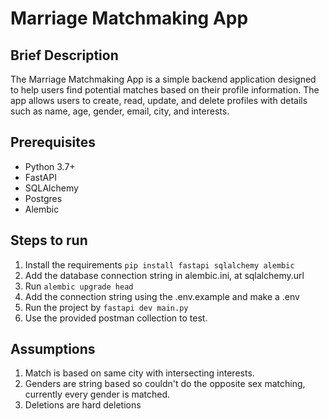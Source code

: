 # Marriage Matchmaking App

## Brief Description
The Marriage Matchmaking App is a simple backend application designed to help users find potential matches based on their profile information. The app allows users to create, read, update, and delete profiles with details such as name, age, gender, email, city, and interests.

## Prerequisites
- Python 3.7+
- FastAPI
- SQLAlchemy
- Postgres
- Alembic

## Steps to run
1. Install the requirements
   `pip install fastapi sqlalchemy alembic`
2. Add the database connection string in alembic.ini, at sqlalchemy.url
3. Run `alembic upgrade head`
3. Add the connection string using the .env.example and make a .env
4. Run the project by
   `fastapi dev main.py`
5. Use the provided postman collection to test.

## Assumptions
1. Match is based on same city with intersecting interests.
2. Genders are string based so couldn't do the opposite sex matching, currently every gender is matched.
3. Deletions are hard deletions